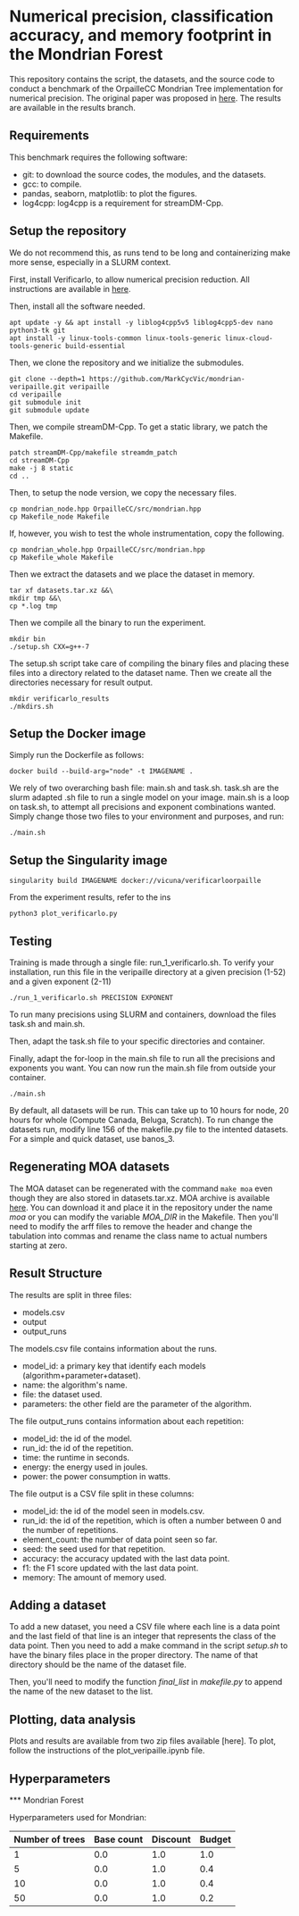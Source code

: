 Numerical precision, classification accuracy, and memory footprint in the Mondrian Forest
=============================================================================================

This repository contains the script, the datasets, and the source code to
conduct a benchmark of the OrpailleCC Mondrian Tree implementation for numerical 
precision. The original paper was proposed in [here](https://www.overleaf.com/read/rtvpkqksbqxj). The results are available 
in the results branch.


Requirements
------------
This benchmark requires the following software:
- git: to download the source codes, the modules, and the datasets.
- gcc: to compile.
- pandas, seaborn, matplotlib: to plot the figures.
- log4cpp: log4cpp is a requirement for streamDM-Cpp.

Setup the repository
--------------------
We do not recommend this, as runs tend to be long and containerizing make more sense, especially in a SLURM context.

First, install Verificarlo, to allow numerical precision reduction.
All instructions are available in [here](https://github.com/verificarlo/verificarlo).

Then, install all the software needed.
```
apt update -y && apt install -y liblog4cpp5v5 liblog4cpp5-dev nano python3-tk git
apt install -y linux-tools-common linux-tools-generic linux-cloud-tools-generic build-essential
```
Then, we clone the repository and we initialize the submodules.

```
git clone --depth=1 https://github.com/MarkCycVic/mondrian-veripaille.git veripaille
cd veripaille
git submodule init
git submodule update
```

Then, we compile streamDM-Cpp. To get a static library, we patch the Makefile.
```
patch streamDM-Cpp/makefile streamdm_patch
cd streamDM-Cpp
make -j 8 static
cd ..
```
Then, to setup the node version, we copy the necessary files.
```
cp mondrian_node.hpp OrpailleCC/src/mondrian.hpp
cp Makefile_node Makefile
```
If, however, you wish to test the whole instrumentation, copy the following.
```
cp mondrian_whole.hpp OrpailleCC/src/mondrian.hpp
cp Makefile_whole Makefile
```
Then we extract the datasets and we place the dataset in memory.
```
tar xf datasets.tar.xz &&\
mkdir tmp &&\
cp *.log tmp
```
Then we compile all the binary to run the experiment.
```
mkdir bin
./setup.sh CXX=g++-7
```
The setup.sh script take care of compiling the binary files and placing these files into a directory related to the dataset name. 
Then we create all the directories necessary for result output.
```
mkdir verificarlo_results
./mkdirs.sh
```

Setup the Docker image
----------------------
Simply run the Dockerfile as follows:

```
docker build --build-arg="node" -t IMAGENAME .
```
We rely of two overarching bash file: main.sh and task.sh. task.sh are the slurm adapted .sh file to run a single model on your image.
main.sh is a loop on task.sh, to attempt all precisions and exponent combinations wanted.
Simply change those two files to your environment and purposes, and run:
```
./main.sh
```
Setup the Singularity image
---------------------------
```
singularity build IMAGENAME docker://vicuna/verificarloorpaille
```

From the experiment results, refer to the ins
```
python3 plot_verificarlo.py
```
Testing
-------

Training is made through a single file: run_1_verificarlo.sh.
To verify your installation, run this file in the veripaille directory at a given precision (1-52) and a given exponent (2-11)
```
./run_1_verificarlo.sh PRECISION EXPONENT
```
To run many precisions using SLURM and containers, download the files task.sh and main.sh.

Then, adapt the task.sh file to your specific directories and container. 

Finally, adapt the for-loop in the main.sh file to run all the precisions and exponents you want. You can now run the main.sh file from outside your container.
```
./main.sh
```
By default, all datasets will be run. This can take up to 10 hours for node, 20 hours for whole (Compute Canada, Beluga, Scratch).
To run change the datasets run, modify line 156 of the makefile.py file to the intented datasets. For a simple and quick dataset, use banos_3.

Regenerating MOA datasets
-------------------------

The MOA dataset can be regenerated with the command `make moa` even
though they are also stored in datasets.tar.xz.  MOA archive is available
[here](https://sourceforge.net/projects/moa-datastream/). You can download it
and place it in the repository under the name *moa* or you can modify the
variable *MOA_DIR* in the Makefile. Then you'll need to modify the arff files
to remove the header and change the tabulation into commas and rename the class
name to actual numbers starting at zero.


Result Structure
----------------
The results are split in three files:
- models.csv
- output 
- output_runs

The models.csv file contains information about the runs.
- model_id: a primary key that identify each models (algorithm+parameter+dataset).
- name: the algorithm's name.
- file: the dataset used.
- parameters: the other field are the parameter of the algorithm.

The file output_runs contains information about each repetition:
- model_id: the id of the model.
- run_id: the id of the repetition.
- time: the runtime in seconds.
- energy: the energy used in joules.
- power: the power consumption in watts.

The file output is a CSV file split in these columns:
- model_id: the id of the model seen in models.csv.
- run_id: the id of the repetition, which is often a number between 0 and the number of repetitions.
- element_count: the number of data point seen so far.
- seed: the seed used for that repetition.
- accuracy: the accuracy updated with the last data point.
- f1: the F1 score updated with the last data point.
- memory: The amount of memory used.

Adding a dataset
----------------
To add a new dataset, you need a CSV file where each line is a data point and
the last field of that line is an integer that represents the class of the data
point.  Then you need to add a make command in the script *setup.sh* to have
the binary files place in the proper directory. The name of that directory
should be the name of the dataset file.

Then, you'll need to modify the function *final_list* in *makefile.py* to
append the name of the new dataset to the list. 

Plotting, data analysis
-----------------------
Plots and results are available from two zip files available [here]. 
To plot, follow the instructions of the plot_veripaille.ipynb file.

Hyperparameters
---------------

*** Mondrian Forest

Hyperparameters used for Mondrian:

| Number of trees | Base count | Discount | Budget |
|-----------------|------------|----------|--------|
| 1               | 0.0        | 1.0      | 1.0    |
| 5               | 0.0        | 1.0      | 0.4    |
| 10              | 0.0        | 1.0      | 0.4    |
| 50              | 0.0        | 1.0      | 0.2    |



